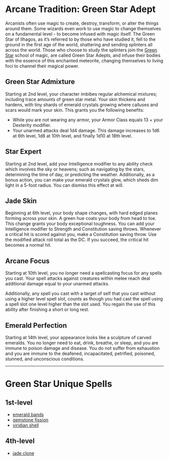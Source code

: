 # Arcane Tradition: Green Star Adept
Arcanists often use magic to create, destroy, transform, or alter the things around them. Some wizards even work to use magic to change themselves on a fundamental level - to become infused with magic itself. The Green Star of Ilhagos, as it’s referred to by those who have studied it, fell to the ground in the first age of the world, shattering and sending splinters all across the world. Those who choose to study the splinters join the [Green Star](../../Organizations/MageSchools/GreenStar.md) school of magic, are called Green Star Adepts, and infuse their bodies with the essence of this enchanted meteorite, changing themselves to living foci to channel their magical power.

## Green Star Admixture
Starting at 2nd level, your character imbibes regular alchemical mixtures; including trace amounts of green star metal. Your skin thickens and hardens, with tiny shards of emerald crystals growing where calluses and scars would mark your skin. This grants you the following benefits:
* While you are not wearing any armor, your Armor Class equals 13 + your Dexterity modifier.
* Your unarmed attacks deal 1d4 damage. This damage increases to 1d6 at 6th level, 1d8 at 10th level, and finally 1d10 at 18th level.

## Star Expert
Starting at 2nd level, add your Intelligence modifier to any ability check which involves the sky or heavens; such as navigating by the stars, determining the time of day, or predicting the weather. Additionally, as a bonus action, you can make your emerald crystals glow, which sheds dim light in a 5-foot radius. You can dismiss this effect at will.

## Jade Skin
Beginning at 6th level, your body shape changes, with hard edged planes forming across your skin. A green hue coats your body from head to toe. This change grants your body exceptional toughness. You can add your Intelligence modifier to Strength and Constitution saving throws. Whenever a critical hit is scored against you, make a Constitution saving throw. Use the modified attack roll total as the DC. If you succeed, the critical hit becomes a normal hit.

## Arcane Focus
Starting at 10th level, you no longer need a spellcasting focus for any spells you cast. Your spell attacks against creatures within melee reach deal additional damage equal to your unarmed attacks.

Additionally, any spell you cast with a target of self that you cast without using a higher level spell slot, counts as though you had cast the spell using a spell slot one level higher than the slot used. You regain the use of this ability after finishing a short or long rest.

## Emerald Perfection
Starting at 14th level, your appearance looks like a sculpture of carved emeralds. You no longer need to eat, drink, breathe, or sleep, and you are immune to poison damage and disease. You do not suffer from exhaustion and you are immune to the deafened, incapacitated, petrified, poisoned, stunned, and unconscious conditions.

---

# Green Star Unique Spells

## 1st-level
* [emerald bands](/Magic/Spells/emerald-bands.md)
* [gemstone fission](/Magic/Spells/gemstone-fission.md)
* [viridian shell](/Magic/Spells/viridian-shell.md)

## 4th-level
* [jade clone](/Magic/Spells/jade-clone.md)
